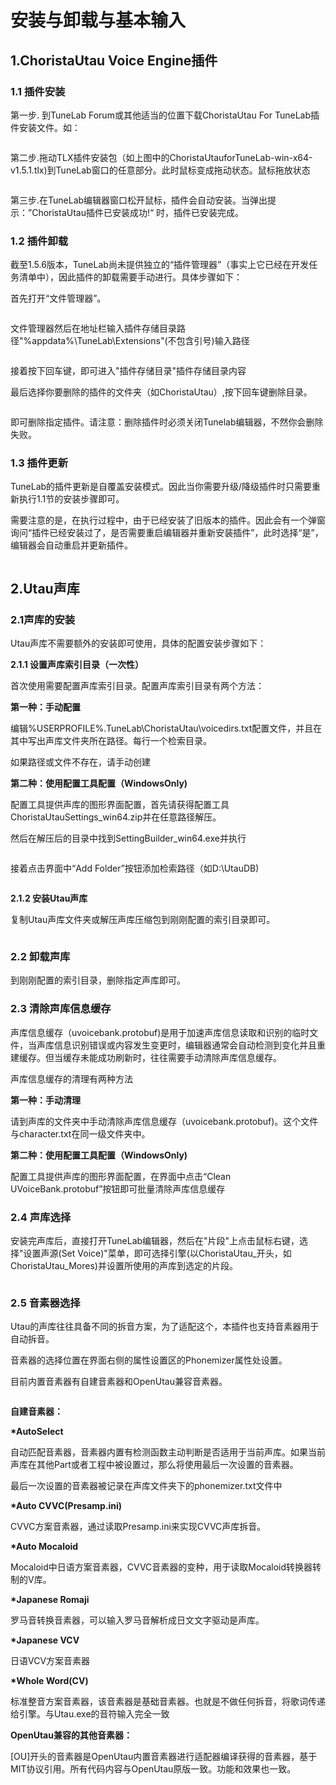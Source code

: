 # 安装与卸载与基本输入

## 1.ChoristaUtau Voice Engine插件 <a href="#id-1.vocaloid56-cha-jian" id="id-1.vocaloid56-cha-jian"></a>

### 1.1 插件安装 <a href="#id-1.1-cha-jian-an-zhuang" id="id-1.1-cha-jian-an-zhuang"></a>

第一步. 到TuneLab Forum或其他适当的位置下载ChoristaUtau For TuneLab插件安装文件。如：

<figure><img src="assets/Img.png" alt=""><figcaption></figcaption></figure>

​​第二步.拖动TLX插件安装包（如上图中的ChoristaUtauforTuneLab-win-x64-v1.5.1.tlx)到TuneLab窗口的任意部分。此时鼠标变成拖动状态。鼠标拖放状态

<figure><img src="assets/image.png" alt=""><figcaption></figcaption></figure>

第三步.在TuneLab编辑器窗口松开鼠标，插件会自动安装。当弹出提示：”ChoristaUtau插件已安装成功!“ 时，插件已安装完成。​

### 1.2 插件卸载 <a href="#id-1.2-cha-jian-xie-zai" id="id-1.2-cha-jian-xie-zai"></a>

截至1.5.6版本，TuneLab尚未提供独立的“插件管理器”（事实上它已经在开发任务清单中），因此插件的卸载需要手动进行。具体步骤如下：

首先打开“文件管理器”。

<figure><img src="assets/image (1).png" alt=""><figcaption></figcaption></figure>

文件管理器然后在地址栏输入插件存储目录路径"%appdata%\TuneLab\Extensions"(不包含引号)输入路径

<figure><img src="assets/image-1.png" alt=""><figcaption></figcaption></figure>

接着按下回车键，即可进入"插件存储目录"插件存储目录内容

最后选择你要删除的插件的文件夹（如ChoristaUtau）,按下回车键删除目录。

<figure><img src="assets/Img (1).png" alt=""><figcaption></figcaption></figure>

即可删除指定插件。请注意：删除插件时必须关闭Tunelab编辑器，不然你会删除失败。​

### 1.3 插件更新 <a href="#id-1.3-cha-jian-geng-xin" id="id-1.3-cha-jian-geng-xin"></a>

TuneLab的插件更新是自覆盖安装模式。因此当你需要升级/降级插件时只需要重新执行1.1节的安装步骤即可。

&#x20;需要注意的是，在执行过程中，由于已经安装了旧版本的插件。因此会有一个弹窗询问“插件已经安装过了，是否需要重启编辑器并重新安装插件”，此时选择“是”，编辑器会自动重启并更新插件。

<figure><img src="assets/image (2).png" alt=""><figcaption></figcaption></figure>

## **2.Utau声库**

### **2.1声库的安装**

Utau声库不需要额外的安装即可使用，具体的配置安装步骤如下：

**2.1.1 设置声库索引目录（一次性）**

首次使用需要配置声库索引目录。配置声库索引目录有两个方法：

**第一种：手动配置**

编辑%USERPROFILE%.TuneLab\ChoristaUtau\voicedirs.txt配置文件，并且在其中写出声库文件夹所在路径。每行一个检索目录。

如果路径或文件不存在，请手动创建

**第二种：使用配置工具配置（WindowsOnly)**

配置工具提供声库的图形界面配置，首先请获得配置工具ChoristaUtauSettings\_win64.zip并在任意路径解压。

然后在解压后的目录中找到SettingBuilder\_win64.exe并执行

<figure><img src="assets/Img (2).png" alt=""><figcaption></figcaption></figure>

接着点击界面中“Add Folder”按钮添加检索路径（如D:\UtauDB)

<figure><img src="assets/Img (5).png" alt=""><figcaption></figcaption></figure>

**2.1.2 安装Utau声库**

复制Utau声库文件夹或解压声库压缩包到刚刚配置的索引目录即可。

<figure><img src="assets/Img (6).png" alt=""><figcaption></figcaption></figure>

### **2.2 卸载声库**

到刚刚配置的索引目录，删除指定声库即可。

### **2.3 清除声库信息缓存**

声库信息缓存（uvoicebank.protobuf)是用于加速声库信息读取和识别的临时文件，当声库信息识别错误或内容发生变更时，编辑器通常会自动检测到变化并且重建缓存。但当缓存未能成功刷新时，往往需要手动清除声库信息缓存。

声库信息缓存的清理有两种方法

**第一种：手动清理**

请到声库的文件夹中手动清除声库信息缓存（uvoicebank.protobuf)。这个文件与character.txt在同一级文件夹中。

**第二种：使用配置工具配置（WindowsOnly)**

配置工具提供声库的图形界面配置，在界面中点击“Clean UVoiceBank.protobuf”按钮即可批量清除声库信息缓存

### 2.4 声库选择 <a href="#id-2.4-sheng-ku-xuan-ze" id="id-2.4-sheng-ku-xuan-ze"></a>

安装完声库后，直接打开TuneLab编辑器，然后在"片段"上点击鼠标右键，选择"设置声源(Set Voice)"菜单，即可选择引擎(以ChoristaUtau\_开头，如ChoristaUtau\_Mores)并设置所使用的声库到选定的片段。

<figure><img src="assets/Img (7).png" alt=""><figcaption></figcaption></figure>

### 2.5 音素器选择 <a href="#id-2.4-sheng-ku-xuan-ze" id="id-2.4-sheng-ku-xuan-ze"></a>

Utau的声库往往具备不同的拆音方案，为了适配这个，本插件也支持音素器用于自动拆音。

音素器的选择位置在界面右侧的属性设置区的Phonemizer属性处设置。

目前内置音素器有自建音素器和OpenUtau兼容音素器。

<figure><img src="assets/Img (9).png" alt=""><figcaption></figcaption></figure>



**自建音素器：**

**\*AutoSelect**

自动匹配音素器，音素器内置有检测函数主动判断是否适用于当前声库。如果当前声库在其他Part或者工程中被设置过，那么将使用最后一次设置的音素器。

最后一次设置的音素器被记录在声库文件夹下的phonemizer.txt文件中

**\*Auto CVVC(Presamp.ini)**

CVVC方案音素器，通过读取Presamp.ini来实现CVVC声库拆音。

**\*Auto Mocaloid**

Mocaloid中日语方案音素器，CVVC音素器的变种，用于读取Mocaloid转换器转制的V库。

**\*Japanese Romaji**

罗马音转换音素器，可以输入罗马音解析成日文文字驱动是声库。

**\*Japanese VCV**

日语VCV方案音素器

**\*Whole Word(CV)**

标准整音方案音素器，该音素器是基础音素器。也就是不做任何拆音，将歌词传递给引擎。与Utau.exe的音符输入完全一致

**OpenUtau兼容的其他音素器：**

\[OU]开头的音素器是OpenUtau内置音素器进行适配器编译获得的音素器，基于MIT协议引用。所有代码内容与OpenUtau原版一致。功能和效果也一致。

